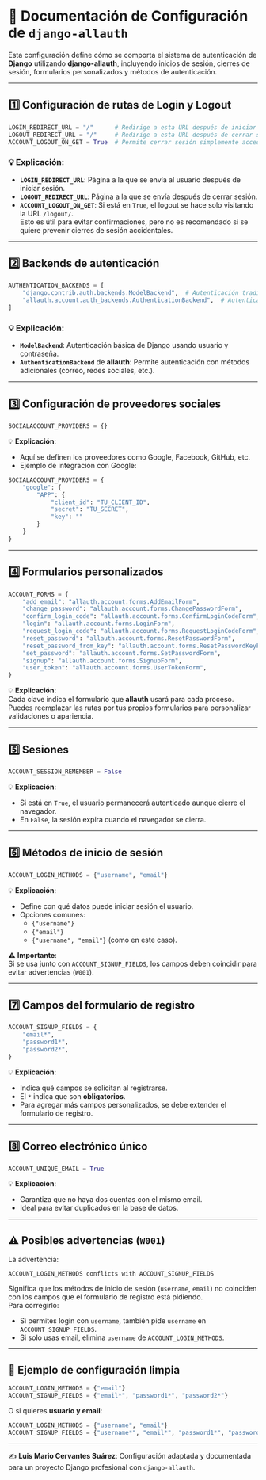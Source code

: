 # 📄 Documentación de Configuración de `django-allauth`

Esta configuración define cómo se comporta el sistema de autenticación de **Django** utilizando **django-allauth**, incluyendo inicios de sesión, cierres de sesión, formularios personalizados y métodos de autenticación.

---

## 1️⃣ Configuración de rutas de Login y Logout

```python
LOGIN_REDIRECT_URL = "/"      # Redirige a esta URL después de iniciar sesión
LOGOUT_REDIRECT_URL = "/"     # Redirige a esta URL después de cerrar sesión
ACCOUNT_LOGOUT_ON_GET = True  # Permite cerrar sesión simplemente accediendo a /logout/
```

### 💡 Explicación:
- **`LOGIN_REDIRECT_URL`**: Página a la que se envía al usuario después de iniciar sesión.
- **`LOGOUT_REDIRECT_URL`**: Página a la que se envía después de cerrar sesión.
- **`ACCOUNT_LOGOUT_ON_GET`**: Si está en `True`, el logout se hace solo visitando la URL `/logout/`.  
  Esto es útil para evitar confirmaciones, pero no es recomendado si se quiere prevenir cierres de sesión accidentales.

---

## 2️⃣ Backends de autenticación

```python
AUTHENTICATION_BACKENDS = [
    "django.contrib.auth.backends.ModelBackend",  # Autenticación tradicional de Django
    "allauth.account.auth_backends.AuthenticationBackend",  # Autenticación de django-allauth
]
```

### 💡 Explicación:
- **`ModelBackend`**: Autenticación básica de Django usando usuario y contraseña.
- **`AuthenticationBackend`** de **allauth**: Permite autenticación con métodos adicionales (correo, redes sociales, etc.).

---

## 3️⃣ Configuración de proveedores sociales

```python
SOCIALACCOUNT_PROVIDERS = {}
```

💡 **Explicación**:  
- Aquí se definen los proveedores como Google, Facebook, GitHub, etc.
- Ejemplo de integración con Google:
```python
SOCIALACCOUNT_PROVIDERS = {
    "google": {
        "APP": {
            "client_id": "TU_CLIENT_ID",
            "secret": "TU_SECRET",
            "key": ""
        }
    }
}
```

---

## 4️⃣ Formularios personalizados

```python
ACCOUNT_FORMS = {
    "add_email": "allauth.account.forms.AddEmailForm",
    "change_password": "allauth.account.forms.ChangePasswordForm",
    "confirm_login_code": "allauth.account.forms.ConfirmLoginCodeForm",
    "login": "allauth.account.forms.LoginForm",
    "request_login_code": "allauth.account.forms.RequestLoginCodeForm",
    "reset_password": "allauth.account.forms.ResetPasswordForm",
    "reset_password_from_key": "allauth.account.forms.ResetPasswordKeyForm",
    "set_password": "allauth.account.forms.SetPasswordForm",
    "signup": "allauth.account.forms.SignupForm",
    "user_token": "allauth.account.forms.UserTokenForm",
}
```

💡 **Explicación**:  
Cada clave indica el formulario que **allauth** usará para cada proceso.  
Puedes reemplazar las rutas por tus propios formularios para personalizar validaciones o apariencia.

---

## 5️⃣ Sesiones

```python
ACCOUNT_SESSION_REMEMBER = False
```

💡 **Explicación**:
- Si está en `True`, el usuario permanecerá autenticado aunque cierre el navegador.
- En `False`, la sesión expira cuando el navegador se cierra.

---

## 6️⃣ Métodos de inicio de sesión

```python
ACCOUNT_LOGIN_METHODS = {"username", "email"}
```

💡 **Explicación**:
- Define con qué datos puede iniciar sesión el usuario.
- Opciones comunes:
  - `{"username"}`
  - `{"email"}`
  - `{"username", "email"}` (como en este caso).

⚠ **Importante**:  
Si se usa junto con `ACCOUNT_SIGNUP_FIELDS`, los campos deben coincidir para evitar advertencias (`W001`).

---

## 7️⃣ Campos del formulario de registro

```python
ACCOUNT_SIGNUP_FIELDS = {
    "email*",
    "password1*",
    "password2*",
}
```

💡 **Explicación**:
- Indica qué campos se solicitan al registrarse.
- El `*` indica que son **obligatorios**.
- Para agregar más campos personalizados, se debe extender el formulario de registro.

---

## 8️⃣ Correo electrónico único

```python
ACCOUNT_UNIQUE_EMAIL = True
```

💡 **Explicación**:
- Garantiza que no haya dos cuentas con el mismo email.
- Ideal para evitar duplicados en la base de datos.

---

## ⚠ Posibles advertencias (`W001`)
La advertencia:
```
ACCOUNT_LOGIN_METHODS conflicts with ACCOUNT_SIGNUP_FIELDS
```
Significa que los métodos de inicio de sesión (`username`, `email`) no coinciden con los campos que el formulario de registro está pidiendo.  
Para corregirlo:
- Si permites login con `username`, también pide `username` en `ACCOUNT_SIGNUP_FIELDS`.
- Si solo usas email, elimina `username` de `ACCOUNT_LOGIN_METHODS`.

---

## 📌 Ejemplo de configuración limpia

```python
ACCOUNT_LOGIN_METHODS = {"email"}
ACCOUNT_SIGNUP_FIELDS = {"email*", "password1*", "password2*"}
```

O si quieres **usuario y email**:

```python
ACCOUNT_LOGIN_METHODS = {"username", "email"}
ACCOUNT_SIGNUP_FIELDS = {"username*", "email*", "password1*", "password2*"}
```

---

✍ **Luis Mario Cervantes Suárez**: Configuración adaptada y documentada para un proyecto Django profesional con `django-allauth`.
